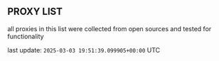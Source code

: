 ## PROXY LIST

all proxies in this list were collected from open sources and tested for functionality

last update: `2025-03-03 19:51:39.099905+00:00` UTC